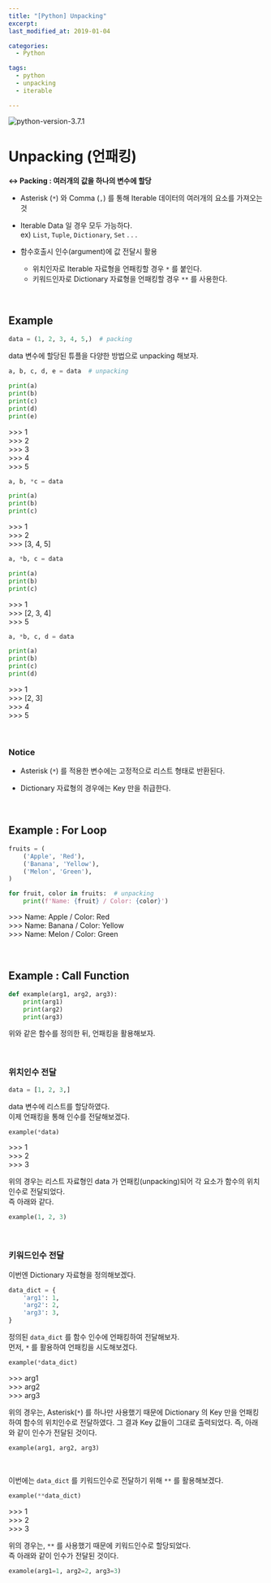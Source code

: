 ```yaml
---
title: "[Python] Unpacking"
excerpt: 
last_modified_at: 2019-01-04

categories:
  - Python

tags:
  - python
  - unpacking
  - iterable

---
```


![python-version-3.7.1](https://img.shields.io/badge/python-v3.7.1-blue.svg)

# Unpacking (언패킹)
**↔︎ Packing : 여러개의 값을 하나의 변수에 할당**

- Asterisk (`*`) 와 Comma (`,`) 를 통해 Iterable 데이터의 여러개의 요소를 가져오는 것

- Iterable Data 일 경우 모두 가능하다.  
ex) `List`, `Tuple`, `Dictionary`, `Set` . . .

- 함수호출시 인수(argument)에 값 전달시 활용
  - 위치인자로 Iterable 자료형을 언패킹할 경우 `*` 를 붙인다.
  - 키워드인자로 Dictionary 자료형을 언패킹할 경우 `**` 를 사용한다.

<br>

## Example

```python
data = (1, 2, 3, 4, 5,)  # packing
```

data 변수에 할당된 튜플을 다양한 방법으로 unpacking 해보자.

```python
a, b, c, d, e = data  # unpacking

print(a)
print(b)
print(c)
print(d)
print(e)
```
\>\>\> 1  
\>\>\> 2  
\>\>\> 3  
\>\>\> 4  
\>\>\> 5  

```python
a, b, *c = data

print(a)
print(b)
print(c)
```
\>\>\> 1  
\>\>\> 2  
\>\>\> [3, 4, 5]  

```python
a, *b, c = data

print(a)
print(b)
print(c)
```
\>\>\> 1  
\>\>\> [2, 3, 4]  
\>\>\> 5  

```python
a, *b, c, d = data

print(a)
print(b)
print(c)
print(d)
```
\>\>\> 1  
\>\>\> [2, 3]  
\>\>\> 4  
\>\>\> 5  

<br>

### Notice

- Asterisk (`*`) 를 적용한 변수에는 고정적으로 리스트 형태로 반환된다.  

- Dictionary 자료형의 경우에는 Key 만을 취급한다.  

<br>

## Example : For Loop

```python
fruits = (
    ('Apple', 'Red'),
    ('Banana', 'Yellow'),
    ('Melon', 'Green'),
)

for fruit, color in fruits:  # unpacking
    print(f'Name: {fruit} / Color: {color}')
```
\>\>\> Name: Apple / Color: Red  
\>\>\> Name: Banana / Color: Yellow  
\>\>\> Name: Melon / Color: Green  

<br>

## Example : Call Function

```python
def example(arg1, arg2, arg3):
    print(arg1)
    print(arg2)
    print(arg3)
```
위와 같은 함수를 정의한 뒤, 언패킹을 활용해보자.

<br>

### 위치인수 전달

```python
data = [1, 2, 3,]
```
data 변수에 리스트를 할당하였다.  
이제 언패킹을 통해 인수를 전달해보겠다.  

```python
example(*data)
```
\>\>\> 1  
\>\>\> 2  
\>\>\> 3  

위의 경우는 리스트 자료형인 data 가 언패킹(unpacking)되어 각 요소가 함수의 위치인수로 전달되었다.  
즉 아래와 같다.

```python
example(1, 2, 3)
```

<br>

### 키워드인수 전달

이번엔 Dictionary 자료형을 정의해보겠다.

```python
data_dict = {
    'arg1': 1,
    'arg2': 2,
    'arg3': 3,
}
```
정의된 `data_dict` 를 함수 인수에 언패킹하여 전달해보자.  
먼저, `*` 를 활용하여 언패킹을 시도해보겠다.

```python
example(*data_dict)
```
\>\>\> arg1  
\>\>\> arg2  
\>\>\> arg3  

위의 경우는, Asterisk(`*`) 를 하나만 사용했기 때문에 Dictionary 의 Key 만을 언패킹하여 함수의 위치인수로 전달하였다. 그 결과 Key 값들이 그대로 출력되었다. 즉, 아래와 같이 인수가 전달된 것이다.  

```python
example(arg1, arg2, arg3)
```

<br>

이번에는 `data_dict` 를 키워드인수로 전달하기 위해 `**` 를 활용해보겠다.  

```python
example(**data_dict)
```
\>\>\> 1  
\>\>\> 2  
\>\>\> 3  

위의 경우는, `**` 를 사용했기 때문에 키워드인수로 할당되었다.  
즉 아래와 같이 인수가 전달된 것이다.  

```python
examole(arg1=1, arg2=2, arg3=3)
```
